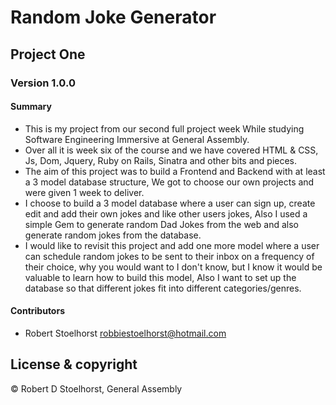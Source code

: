 # Random Joke Generator

## Project One

### Version 1.0.0

#### Summary
- This is my project from our second full project week While studying Software Engineering Immersive at General Assembly.
- Over all it is week six of the course and we have covered HTML & CSS, Js, Dom, Jquery, Ruby on Rails, Sinatra and other bits and pieces.
- The aim of this project was to build a Frontend and Backend with at least a 3 model database structure, We got to choose our own projects and were given 1 week to deliver.
- I choose to build a 3 model database where a user can sign up, create edit and add their own jokes and like other users jokes, Also I used a simple Gem to generate random Dad Jokes from the web and also generate random jokes from the database.
- I would like to revisit this project and add one more model where a user can schedule random jokes to be sent to their inbox on a frequency of their choice, why you would want to I don't know, but I know it would be valuable to learn how to build this model, Also I want to set up the database so that different jokes fit into different categories/genres.

#### Contributors
- Robert Stoelhorst <robbiestoelhorst@hotmail.com>

## License & copyright
© Robert D Stoelhorst, General Assembly
